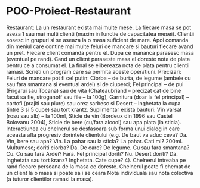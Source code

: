 # POO-Proiect-Restaurant

Restaurant: La un restaurant exista mai multe mese. La fiecare masa se pot aseza 1 sau mai multi clienti (maxim in functie de capacitatea mesei). Clientii sosesc in grupuri si se aseaza la o masa suficient de mare. Apoi comanda din meniul care contine mai multe feluri de mancare si bauturi fiecare avand un pret. Fiecare client comanda pentru el. Dupa ce mananca parasesc masa (eventual pe rand). Cand un client paraseste masa el doreste nota de plata pentru ce a consumat el. La final se elibereaza nota de plata pentru clientii ramasi. Scrieti un program care sa permita aceste operatiuni.
Precizari: 
Feluri de mancare pot fi cel putin: Ciorba – de burta, de legume (ambele cu sau fara smantana si eventual ardei) si de ciuperci; Fel principal – de pui (Frigarui sau Tocana) sau de vita (Chateaubriand – precizat cat de bine facut sa fie, stroganoff sau file – la 100g), Garnitura (doar la fel principal) – cartofi (prajiti sau piure) sau orez sarbesc si Desert – Inghetata la cupa (intre 3 si 5 cupe) sau tort krantz.
Suplimentar exista bauturi: Vin varsat (rosu sau alb) – la 100ml, Sticle de vin (Bordeux din 1996 sau Castel Bolovanu 2004), Sticle de bere (cu/fara alcool) sau apa plata (la sticla).
Interactiunea cu chelnerul se desfasoara sub forma unui dialog in care aceasta afla progresiv dorintele clientului (e.g. De baut va aduc ceva? Da. Vin, bere sau apa? Vin. La pahar sau la sticla? La pahar. Cati ml? 200ml. Multumesc; doriti ciorba? Da. De care? De legume. Cu sau fara smantana? Cu. Cu sau fara Ardei? Fara. Fel principal doriti? Nu. Desert doriti? Da. Inghetata sau tort kranz? Inghetata. Cate cupe? 4).
Chelnerul intreaba pe rand fiecare persoana de la masa ce doreste.
Chelnerul poate fi chemat de un client la o masa si poate sa i se ceara Nota individuala sau nota colectiva (a tuturor clientilor ramasi la masa).

